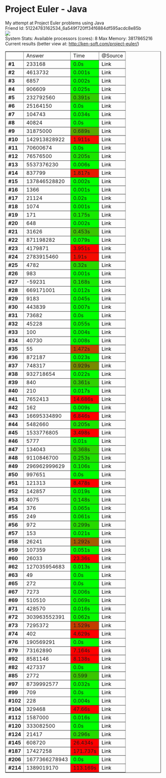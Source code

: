 Project Euler - Java
=====

My attempt at Project Euler problems using Java<br/>
Friend Id: 51224783162534_6a549f720ff34f6884df595acdc8e85b<br/>
<img src="http://projecteuler.net/profile/kennycason.png?id=1421396871741"/><br/>
System Stats:
Available processors (cores): 8
Max Memory: 3817865216<br/>
Current results (better view at: http://ken-soft.com/project-euler/)<br/>
<table border="1" cellpadding="4">
<tr><td></td><td>Answer</td><td>Time</td><td>@Source</td</tr>
<tr><td><b>#1</b></td><td>233168</td><td style="background-color:#00ff00">0.0s</td><td><a href="https://github.com/kennycason/euler/blob/master/src/main/java/problems/_001/_001.java" target="_blank" style="text-decoration: none; color: black;">Link</a></td></tr>
<tr><td><b>#2</b></td><td>4613732</td><td style="background-color:#01ff00">0.001s</td><td><a href="https://github.com/kennycason/euler/blob/master/src/main/java/problems/_002/_002.java" target="_blank" style="text-decoration: none; color: black;">Link</a></td></tr>
<tr><td><b>#3</b></td><td>6857</td><td style="background-color:#01ff00">0.002s</td><td><a href="https://github.com/kennycason/euler/blob/master/src/main/java/problems/_003/_003.java" target="_blank" style="text-decoration: none; color: black;">Link</a></td></tr>
<tr><td><b>#4</b></td><td>906609</td><td style="background-color:#04fc00">0.025s</td><td><a href="https://github.com/kennycason/euler/blob/master/src/main/java/problems/_004/_004.java" target="_blank" style="text-decoration: none; color: black;">Link</a></td></tr>
<tr><td><b>#5</b></td><td>232792560</td><td style="background-color:#32ce00">0.391s</td><td><a href="https://github.com/kennycason/euler/blob/master/src/main/java/problems/_005/_005.java" target="_blank" style="text-decoration: none; color: black;">Link</a></td></tr>
<tr><td><b>#6</b></td><td>25164150</td><td style="background-color:#00ff00">0.0s</td><td><a href="https://github.com/kennycason/euler/blob/master/src/main/java/problems/_006/_006.java" target="_blank" style="text-decoration: none; color: black;">Link</a></td></tr>
<tr><td><b>#7</b></td><td>104743</td><td style="background-color:#05fb00">0.034s</td><td><a href="https://github.com/kennycason/euler/blob/master/src/main/java/problems/_007/_007.java" target="_blank" style="text-decoration: none; color: black;">Link</a></td></tr>
<tr><td><b>#8</b></td><td>40824</td><td style="background-color:#00ff00">0.0s</td><td><a href="https://github.com/kennycason/euler/blob/master/src/main/java/problems/_008/_008.java" target="_blank" style="text-decoration: none; color: black;">Link</a></td></tr>
<tr><td><b>#9</b></td><td>31875000</td><td style="background-color:#58a800">0.689s</td><td><a href="https://github.com/kennycason/euler/blob/master/src/main/java/problems/_009/_009.java" target="_blank" style="text-decoration: none; color: black;">Link</a></td></tr>
<tr><td><b>#10</b></td><td>142913828922</td><td style="background-color:#f40c00">1.911s</td><td><a href="https://github.com/kennycason/euler/blob/master/src/main/java/problems/_010/_010.java" target="_blank" style="text-decoration: none; color: black;">Link</a></td></tr>
<tr><td><b>#11</b></td><td>70600674</td><td style="background-color:#00ff00">0.0s</td><td><a href="https://github.com/kennycason/euler/blob/master/src/main/java/problems/_011/_011.java" target="_blank" style="text-decoration: none; color: black;">Link</a></td></tr>
<tr><td><b>#12</b></td><td>76576500</td><td style="background-color:#1be500">0.205s</td><td><a href="https://github.com/kennycason/euler/blob/master/src/main/java/problems/_012/_012.java" target="_blank" style="text-decoration: none; color: black;">Link</a></td></tr>
<tr><td><b>#13</b></td><td>5537376230</td><td style="background-color:#01ff00">0.006s</td><td><a href="https://github.com/kennycason/euler/blob/master/src/main/java/problems/_013/_013.java" target="_blank" style="text-decoration: none; color: black;">Link</a></td></tr>
<tr><td><b>#14</b></td><td>837799</td><td style="background-color:#e81800">1.817s</td><td><a href="https://github.com/kennycason/euler/blob/master/src/main/java/problems/_014/_014.java" target="_blank" style="text-decoration: none; color: black;">Link</a></td></tr>
<tr><td><b>#15</b></td><td>137846528820</td><td style="background-color:#01ff00">0.002s</td><td><a href="https://github.com/kennycason/euler/blob/master/src/main/java/problems/_015/_015.java" target="_blank" style="text-decoration: none; color: black;">Link</a></td></tr>
<tr><td><b>#16</b></td><td>1366</td><td style="background-color:#01ff00">0.001s</td><td><a href="https://github.com/kennycason/euler/blob/master/src/main/java/problems/_016/_016.java" target="_blank" style="text-decoration: none; color: black;">Link</a></td></tr>
<tr><td><b>#17</b></td><td>21124</td><td style="background-color:#03fd00">0.02s</td><td><a href="https://github.com/kennycason/euler/blob/master/src/main/java/problems/_017/_017.java" target="_blank" style="text-decoration: none; color: black;">Link</a></td></tr>
<tr><td><b>#18</b></td><td>1074</td><td style="background-color:#01ff00">0.001s</td><td><a href="https://github.com/kennycason/euler/blob/master/src/main/java/problems/_018/_018.java" target="_blank" style="text-decoration: none; color: black;">Link</a></td></tr>
<tr><td><b>#19</b></td><td>171</td><td style="background-color:#17e900">0.175s</td><td><a href="https://github.com/kennycason/euler/blob/master/src/main/java/problems/_019/_019.java" target="_blank" style="text-decoration: none; color: black;">Link</a></td></tr>
<tr><td><b>#20</b></td><td>648</td><td style="background-color:#01ff00">0.002s</td><td><a href="https://github.com/kennycason/euler/blob/master/src/main/java/problems/_020/_020.java" target="_blank" style="text-decoration: none; color: black;">Link</a></td></tr>
<tr><td><b>#21</b></td><td>31626</td><td style="background-color:#3ac600">0.453s</td><td><a href="https://github.com/kennycason/euler/blob/master/src/main/java/problems/_021/_021.java" target="_blank" style="text-decoration: none; color: black;">Link</a></td></tr>
<tr><td><b>#22</b></td><td>871198282</td><td style="background-color:#0bf500">0.079s</td><td><a href="https://github.com/kennycason/euler/blob/master/src/main/java/problems/_022/_022.java" target="_blank" style="text-decoration: none; color: black;">Link</a></td></tr>
<tr><td><b>#23</b></td><td>4179871</td><td style="background-color:#ff0000">3.951s</td><td><a href="https://github.com/kennycason/euler/blob/master/src/main/java/problems/_023/_023.java" target="_blank" style="text-decoration: none; color: black;">Link</a></td></tr>
<tr><td><b>#24</b></td><td>2783915460</td><td style="background-color:#f40c00">1.91s</td><td><a href="https://github.com/kennycason/euler/blob/master/src/main/java/problems/_024/_024.java" target="_blank" style="text-decoration: none; color: black;">Link</a></td></tr>
<tr><td><b>#25</b></td><td>4782</td><td style="background-color:#29d700">0.32s</td><td><a href="https://github.com/kennycason/euler/blob/master/src/main/java/problems/_025/_025.java" target="_blank" style="text-decoration: none; color: black;">Link</a></td></tr>
<tr><td><b>#26</b></td><td>983</td><td style="background-color:#01ff00">0.001s</td><td><a href="https://github.com/kennycason/euler/blob/master/src/main/java/problems/_026/_026.java" target="_blank" style="text-decoration: none; color: black;">Link</a></td></tr>
<tr><td><b>#27</b></td><td>-59231</td><td style="background-color:#16ea00">0.168s</td><td><a href="https://github.com/kennycason/euler/blob/master/src/main/java/problems/_027/_027.java" target="_blank" style="text-decoration: none; color: black;">Link</a></td></tr>
<tr><td><b>#28</b></td><td>669171001</td><td style="background-color:#02fe00">0.012s</td><td><a href="https://github.com/kennycason/euler/blob/master/src/main/java/problems/_028/_028.java" target="_blank" style="text-decoration: none; color: black;">Link</a></td></tr>
<tr><td><b>#29</b></td><td>9183</td><td style="background-color:#06fa00">0.045s</td><td><a href="https://github.com/kennycason/euler/blob/master/src/main/java/problems/_029/_029.java" target="_blank" style="text-decoration: none; color: black;">Link</a></td></tr>
<tr><td><b>#30</b></td><td>443839</td><td style="background-color:#01ff00">0.007s</td><td><a href="https://github.com/kennycason/euler/blob/master/src/main/java/problems/_030/_030.java" target="_blank" style="text-decoration: none; color: black;">Link</a></td></tr>
<tr><td><b>#31</b></td><td>73682</td><td style="background-color:#00ff00">0.0s</td><td><a href="https://github.com/kennycason/euler/blob/master/src/main/java/problems/_031/_031.java" target="_blank" style="text-decoration: none; color: black;">Link</a></td></tr>
<tr><td><b>#32</b></td><td>45228</td><td style="background-color:#08f800">0.055s</td><td><a href="https://github.com/kennycason/euler/blob/master/src/main/java/problems/_032/_032.java" target="_blank" style="text-decoration: none; color: black;">Link</a></td></tr>
<tr><td><b>#33</b></td><td>100</td><td style="background-color:#01ff00">0.004s</td><td><a href="https://github.com/kennycason/euler/blob/master/src/main/java/problems/_033/_033.java" target="_blank" style="text-decoration: none; color: black;">Link</a></td></tr>
<tr><td><b>#34</b></td><td>40730</td><td style="background-color:#02fe00">0.008s</td><td><a href="https://github.com/kennycason/euler/blob/master/src/main/java/problems/_034/_034.java" target="_blank" style="text-decoration: none; color: black;">Link</a></td></tr>
<tr><td><b>#35</b></td><td>55</td><td style="background-color:#bc4400">1.472s</td><td><a href="https://github.com/kennycason/euler/blob/master/src/main/java/problems/_035/_035.java" target="_blank" style="text-decoration: none; color: black;">Link</a></td></tr>
<tr><td><b>#36</b></td><td>872187</td><td style="background-color:#03fd00">0.023s</td><td><a href="https://github.com/kennycason/euler/blob/master/src/main/java/problems/_036/_036.java" target="_blank" style="text-decoration: none; color: black;">Link</a></td></tr>
<tr><td><b>#37</b></td><td>748317</td><td style="background-color:#778900">0.929s</td><td><a href="https://github.com/kennycason/euler/blob/master/src/main/java/problems/_037/_037.java" target="_blank" style="text-decoration: none; color: black;">Link</a></td></tr>
<tr><td><b>#38</b></td><td>932718654</td><td style="background-color:#03fd00">0.022s</td><td><a href="https://github.com/kennycason/euler/blob/master/src/main/java/problems/_038/_038.java" target="_blank" style="text-decoration: none; color: black;">Link</a></td></tr>
<tr><td><b>#39</b></td><td>840</td><td style="background-color:#2fd100">0.361s</td><td><a href="https://github.com/kennycason/euler/blob/master/src/main/java/problems/_039/_039.java" target="_blank" style="text-decoration: none; color: black;">Link</a></td></tr>
<tr><td><b>#40</b></td><td>210</td><td style="background-color:#03fd00">0.017s</td><td><a href="https://github.com/kennycason/euler/blob/master/src/main/java/problems/_040/_040.java" target="_blank" style="text-decoration: none; color: black;">Link</a></td></tr>
<tr><td><b>#41</b></td><td>7652413</td><td style="background-color:#ff0000">14.686s</td><td><a href="https://github.com/kennycason/euler/blob/master/src/main/java/problems/_041/_041.java" target="_blank" style="text-decoration: none; color: black;">Link</a></td></tr>
<tr><td><b>#42</b></td><td>162</td><td style="background-color:#02fe00">0.009s</td><td><a href="https://github.com/kennycason/euler/blob/master/src/main/java/problems/_042/_042.java" target="_blank" style="text-decoration: none; color: black;">Link</a></td></tr>
<tr><td><b>#43</b></td><td>16695334890</td><td style="background-color:#ff0000">6.846s</td><td><a href="https://github.com/kennycason/euler/blob/master/src/main/java/problems/_043/_043.java" target="_blank" style="text-decoration: none; color: black;">Link</a></td></tr>
<tr><td><b>#44</b></td><td>5482660</td><td style="background-color:#1be500">0.205s</td><td><a href="https://github.com/kennycason/euler/blob/master/src/main/java/problems/_044/_044.java" target="_blank" style="text-decoration: none; color: black;">Link</a></td></tr>
<tr><td><b>#45</b></td><td>1533776805</td><td style="background-color:#ff0000">3.498s</td><td><a href="https://github.com/kennycason/euler/blob/master/src/main/java/problems/_045/_045.java" target="_blank" style="text-decoration: none; color: black;">Link</a></td></tr>
<tr><td><b>#46</b></td><td>5777</td><td style="background-color:#02fe00">0.01s</td><td><a href="https://github.com/kennycason/euler/blob/master/src/main/java/problems/_046/_046.java" target="_blank" style="text-decoration: none; color: black;">Link</a></td></tr>
<tr><td><b>#47</b></td><td>134043</td><td style="background-color:#2fd100">0.368s</td><td><a href="https://github.com/kennycason/euler/blob/master/src/main/java/problems/_047/_047.java" target="_blank" style="text-decoration: none; color: black;">Link</a></td></tr>
<tr><td><b>#48</b></td><td>9110846700</td><td style="background-color:#21df00">0.253s</td><td><a href="https://github.com/kennycason/euler/blob/master/src/main/java/problems/_048/_048.java" target="_blank" style="text-decoration: none; color: black;">Link</a></td></tr>
<tr><td><b>#49</b></td><td>296962999629</td><td style="background-color:#0ef200">0.106s</td><td><a href="https://github.com/kennycason/euler/blob/master/src/main/java/problems/_049/_049.java" target="_blank" style="text-decoration: none; color: black;">Link</a></td></tr>
<tr><td><b>#50</b></td><td>997651</td><td style="background-color:#00ff00">0.0s</td><td><a href="https://github.com/kennycason/euler/blob/master/src/main/java/problems/_050/_050.java" target="_blank" style="text-decoration: none; color: black;">Link</a></td></tr>
<tr><td><b>#51</b></td><td>121313</td><td style="background-color:#ff0000">8.478s</td><td><a href="https://github.com/kennycason/euler/blob/master/src/main/java/problems/_051/_051.java" target="_blank" style="text-decoration: none; color: black;">Link</a></td></tr>
<tr><td><b>#52</b></td><td>142857</td><td style="background-color:#03fd00">0.019s</td><td><a href="https://github.com/kennycason/euler/blob/master/src/main/java/problems/_052/_052.java" target="_blank" style="text-decoration: none; color: black;">Link</a></td></tr>
<tr><td><b>#53</b></td><td>4075</td><td style="background-color:#13ed00">0.148s</td><td><a href="https://github.com/kennycason/euler/blob/master/src/main/java/problems/_053/_053.java" target="_blank" style="text-decoration: none; color: black;">Link</a></td></tr>
<tr><td><b>#54</b></td><td>376</td><td style="background-color:#09f700">0.065s</td><td><a href="https://github.com/kennycason/euler/blob/master/src/main/java/problems/_054/_054.java" target="_blank" style="text-decoration: none; color: black;">Link</a></td></tr>
<tr><td><b>#55</b></td><td>249</td><td style="background-color:#08f800">0.061s</td><td><a href="https://github.com/kennycason/euler/blob/master/src/main/java/problems/_055/_055.java" target="_blank" style="text-decoration: none; color: black;">Link</a></td></tr>
<tr><td><b>#56</b></td><td>972</td><td style="background-color:#27d900">0.299s</td><td><a href="https://github.com/kennycason/euler/blob/master/src/main/java/problems/_056/_056.java" target="_blank" style="text-decoration: none; color: black;">Link</a></td></tr>
<tr><td><b>#57</b></td><td>153</td><td style="background-color:#03fd00">0.021s</td><td><a href="https://github.com/kennycason/euler/blob/master/src/main/java/problems/_057/_057.java" target="_blank" style="text-decoration: none; color: black;">Link</a></td></tr>
<tr><td><b>#58</b></td><td>26241</td><td style="background-color:#a55b00">1.292s</td><td><a href="https://github.com/kennycason/euler/blob/master/src/main/java/problems/_058/_058.java" target="_blank" style="text-decoration: none; color: black;">Link</a></td></tr>
<tr><td><b>#59</b></td><td>107359</td><td style="background-color:#07f900">0.051s</td><td><a href="https://github.com/kennycason/euler/blob/master/src/main/java/problems/_059/_059.java" target="_blank" style="text-decoration: none; color: black;">Link</a></td></tr>
<tr><td><b>#60</b></td><td>26033</td><td style="background-color:#ff0000">23.36s</td><td><a href="https://github.com/kennycason/euler/blob/master/src/main/java/problems/_060/_060.java" target="_blank" style="text-decoration: none; color: black;">Link</a></td></tr>
<tr><td><b>#62</b></td><td>127035954683</td><td style="background-color:#02fe00">0.013s</td><td><a href="https://github.com/kennycason/euler/blob/master/src/main/java/problems/_062/_062.java" target="_blank" style="text-decoration: none; color: black;">Link</a></td></tr>
<tr><td><b>#63</b></td><td>49</td><td style="background-color:#00ff00">0.0s</td><td><a href="https://github.com/kennycason/euler/blob/master/src/main/java/problems/_063/_063.java" target="_blank" style="text-decoration: none; color: black;">Link</a></td></tr>
<tr><td><b>#65</b></td><td>272</td><td style="background-color:#00ff00">0.0s</td><td><a href="https://github.com/kennycason/euler/blob/master/src/main/java/problems/_065/_065.java" target="_blank" style="text-decoration: none; color: black;">Link</a></td></tr>
<tr><td><b>#67</b></td><td>7273</td><td style="background-color:#01ff00">0.006s</td><td><a href="https://github.com/kennycason/euler/blob/master/src/main/java/problems/_067/_067.java" target="_blank" style="text-decoration: none; color: black;">Link</a></td></tr>
<tr><td><b>#69</b></td><td>510510</td><td style="background-color:#09f700">0.069s</td><td><a href="https://github.com/kennycason/euler/blob/master/src/main/java/problems/_069/_069.java" target="_blank" style="text-decoration: none; color: black;">Link</a></td></tr>
<tr><td><b>#71</b></td><td>428570</td><td style="background-color:#03fd00">0.016s</td><td><a href="https://github.com/kennycason/euler/blob/master/src/main/java/problems/_071/_071.java" target="_blank" style="text-decoration: none; color: black;">Link</a></td></tr>
<tr><td><b>#72</b></td><td>303963552391</td><td style="background-color:#08f800">0.062s</td><td><a href="https://github.com/kennycason/euler/blob/master/src/main/java/problems/_072/_072.java" target="_blank" style="text-decoration: none; color: black;">Link</a></td></tr>
<tr><td><b>#73</b></td><td>7295372</td><td style="background-color:#c33d00">1.529s</td><td><a href="https://github.com/kennycason/euler/blob/master/src/main/java/problems/_073/_073.java" target="_blank" style="text-decoration: none; color: black;">Link</a></td></tr>
<tr><td><b>#74</b></td><td>402</td><td style="background-color:#ff0000">4.629s</td><td><a href="https://github.com/kennycason/euler/blob/master/src/main/java/problems/_074/_074.java" target="_blank" style="text-decoration: none; color: black;">Link</a></td></tr>
<tr><td><b>#76</b></td><td>190569291</td><td style="background-color:#00ff00">0.0s</td><td><a href="https://github.com/kennycason/euler/blob/master/src/main/java/problems/_076/_076.java" target="_blank" style="text-decoration: none; color: black;">Link</a></td></tr>
<tr><td><b>#79</b></td><td>73162890</td><td style="background-color:#ff0000">7.164s</td><td><a href="https://github.com/kennycason/euler/blob/master/src/main/java/problems/_079/_079.java" target="_blank" style="text-decoration: none; color: black;">Link</a></td></tr>
<tr><td><b>#92</b></td><td>8581146</td><td style="background-color:#ff0000">8.138s</td><td><a href="https://github.com/kennycason/euler/blob/master/src/main/java/problems/_092/_092.java" target="_blank" style="text-decoration: none; color: black;">Link</a></td></tr>
<tr><td><b>#82</b></td><td>427337</td><td style="background-color:#00ff00">0.0s</td><td><a href="https://github.com/kennycason/euler/blob/master/src/main/java/problems/_082/_082.java" target="_blank" style="text-decoration: none; color: black;">Link</a></td></tr>
<tr><td><b>#85</b></td><td>2772</td><td style="background-color:#3ac600">0.599</td><td><a href="https://github.com/kennycason/euler/blob/master/src/main/java/problems/_085/_085.java" target="_blank" style="text-decoration: none; color: black;">Link</a></td></tr>
<tr><td><b>#97</b></td><td>8739992577</td><td style="background-color:#05fb00">0.032s</td><td><a href="https://github.com/kennycason/euler/blob/master/src/main/java/problems/_099/_099.java" target="_blank" style="text-decoration: none; color: black;">Link</a></td></tr>
<tr><td><b>#99</b></td><td>709</td><td style="background-color:#00ff00">0.0s</td><td><a href="https://github.com/kennycason/euler/blob/master/src/main/java/problems/_097/_097.java" target="_blank" style="text-decoration: none; color: black;">Link</a></td></tr>
<tr><td><b>#102</b></td><td>228</td><td style="background-color:#01ff00">0.004s</td><td><a href="https://github.com/kennycason/euler/blob/master/src/main/java/problems/_102/_102.java" target="_blank" style="text-decoration: none; color: black;">Link</a></td></tr>
<tr><td><b>#104</b></td><td>329468</td><td style="background-color:#ff0000">47.66s</td><td><a href="https://github.com/kennycason/euler/blob/master/src/main/java/problems/_104/_104.java" target="_blank" style="text-decoration: none; color: black;">Link</a></td></tr>
<tr><td><b>#112</b></td><td>1587000</td><td style="background-color:#03fd00">0.016s</td><td><a href="https://github.com/kennycason/euler/blob/master/src/main/java/problems/_112/_112.java" target="_blank" style="text-decoration: none; color: black;">Link</a></td></tr>
<tr><td><b>#120</b></td><td>333082500</td><td style="background-color:#00ff00">0.0s</td><td><a href="https://github.com/kennycason/euler/blob/master/src/main/java/problems/_120/_120.java" target="_blank" style="text-decoration: none; color: black;">Link</a></td></tr>
<tr><td><b>#124</b></td><td>21417</td><td style="background-color:#26da00">0.296s</td><td><a href="https://github.com/kennycason/euler/blob/master/src/main/java/problems/_124/_124.java" target="_blank" style="text-decoration: none; color: black;">Link</a></td></tr>
<tr><td><b>#145</b></td><td>608720</td><td style="background-color:#ff0000">26.434s</td><td><a href="https://github.com/kennycason/euler/blob/master/src/main/java/problems/_145/_145.java" target="_blank" style="text-decoration: none; color: black;">Link</a></td></tr>
<tr><td><b>#187</b></td><td>17427258</td><td style="background-color:#ff0000">171.737s</td><td><a href="https://github.com/kennycason/euler/blob/master/src/main/java/problems/_187/_187.java" target="_blank" style="text-decoration: none; color: black;">Link</a></td></tr>
<tr><td><b>#206</b></td><td>1677366278943</td><td style="background-color:#00ff00">0.0s</td><td><a href="https://github.com/kennycason/euler/blob/master/src/main/java/problems/_206/_206.java" target="_blank" style="text-decoration: none; color: black;">Link</a></td></tr>
<tr><td><b>#214</b></td><td>1389019170</td><td style="background-color:#ff0000">113.169s</td><td><a href="https://github.com/kennycason/euler/blob/master/src/main/java/problems/_214/_214.java" target="_blank" style="text-decoration: none; color: black;">Link</a></td></tr>
</table>